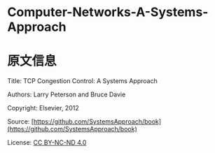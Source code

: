 # Computer-Networks-A-Systems-Approach

# 原文信息
Title: TCP Congestion Control: A Systems Approach

Authors: Larry Peterson and Bruce Davie

Copyright: Elsevier, 2012

Source: [https://github.com/SystemsApproach/book](https://github.com/SystemsApproach/book)

License: [CC BY-NC-ND 4.0](https://creativecommons.org/licenses/by-nc-nd/4.0)
